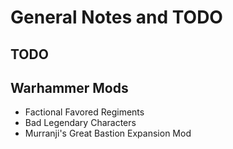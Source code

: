# General Notes and TODO

## TODO

## Warhammer Mods
 - Factional Favored Regiments
 - Bad Legendary Characters
 - Murranji's Great Bastion Expansion Mod
